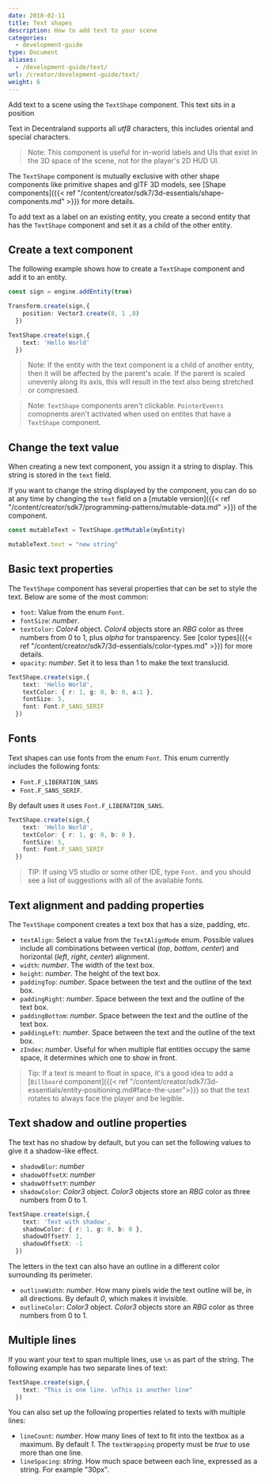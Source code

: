 ```yaml
---
date: 2018-02-11
title: Text shapes
description: How to add text to your scene
categories:
  - development-guide
type: Document
aliases:
  - /development-guide/text/
url: /creator/development-guide/text/
weight: 6
---
```


Add text to a scene using the `TextShape` component. This text sits in a position

Text in Decentraland supports all _utf8_ characters, this includes oriental and special characters.

> Note: This component is useful for in-world labels and UIs that exist in the 3D space of the scene, not for the player's 2D HUD UI.

The `TextShape` component is mutually exclusive with other shape components like primitive shapes and glTF 3D models, see [Shape components]({{< ref "/content/creator/sdk7/3d-essentials/shape-components.md" >}}) for more details.

To add text as a label on an existing entity, you create a second entity that has the `TextShape` component and set it as a child of the other entity.

## Create a text component

The following example shows how to create a `TextShape` component and add it to an entity.

```ts
const sign = engine.addEntity(true)

Transform.create(sign,{
    position: Vector3.create(8, 1 ,8) 
  })

TextShape.create(sign,{
    text: 'Hello World'
  })
```

> Note: If the entity with the text component is a child of another entity, then it will be affected by the parent's scale. If the parent is scaled unevenly along its axis, this will result in the text also being stretched or compressed.

> Note: `TextShape` components aren't clickable. `PointerEvents` comopnents aren't activated when used on entites that have a `TextShape` component.

## Change the text value

When creating a new text component, you assign it a string to display. This string is stored in the `text` field.

If you want to change the string displayed by the component, you can do so at any time by changing the `text` field on a [mutable version]({{< ref "/content/creator/sdk7/programming-patterns/mutable-data.md" >}}) of the component.

```ts
const mutableText = TextShape.getMutable(myEntity)

mutableText.text = "new string"
```


## Basic text properties

The `TextShape` component has several properties that can be set to style the text. Below are some of the most common:

- `font`: Value from the enum `Font`.
- `fontSize`: _number_.
- `textColor`: _Color4_ object. _Color4_ objects store an _RBG_ color as three numbers from 0 to 1, plus _alpha_ for transparency. See [color types]({{< ref "/content/creator/sdk7/3d-essentials/color-types.md" >}}) for more details.
- `opacity`: _number_. Set it to less than 1 to make the text translucid.

```ts
TextShape.create(sign,{
    text: 'Hello World',
	textColor: { r: 1, g: 0, b: 0, a:1 },
	fontSize: 5,
	font: Font.F_SANS_SERIF
  })
```



## Fonts


Text shapes can use fonts from the enum `Font`. This enum currently includes the following fonts:

- `Font.F_LIBERATION_SANS`
- `Font.F_SANS_SERIF`. 

By default uses it uses `Font.F_LIBERATION_SANS`.


```ts
TextShape.create(sign,{
    text: 'Hello World',
	textColor: { r: 1, g: 0, b: 0 },
	fontSize: 5,
	font: Font.F_SANS_SERIF
  })
```

> TIP: If using VS studio or some other IDE, type `Font.` and you should see a list of suggestions with all of the available fonts.


## Text alignment and padding properties

The `TextShape` component creates a text box that has a size, padding, etc.

- `textAlign`: Select a value from the `TextAlignMode` enum. Possible values include all combinations between vertical (_top_, _bottom_, _center_) and horizontal (_left_, _right_, _center_) alignment.
- `width`: _number_. The width of the text box.
- `height`: _number_. The height of the text box.
- `paddingTop`: _number_. Space between the text and the outline of the text box.
- `paddingRight`: _number_. Space between the text and the outline of the text box.
- `paddingBottom`: _number_. Space between the text and the outline of the text box.
- `paddingLeft`: _number_. Space between the text and the outline of the text box.
- `zIndex`: _number_. Useful for when multiple flat entities occupy the same space, it determines which one to show in front.

> Tip: If a text is meant to float in space, it's a good idea to add a [`Billboard` component]({{< ref "/content/creator/sdk7/3d-essentials/entity-positioning.md#face-the-user">}}) so that the text rotates to always face the player and be legible.

## Text shadow and outline properties

The text has no shadow by default, but you can set the following values to give it a shadow-like effect.

- `shadowBlur`: _number_
- `shadowOffsetX`: _number_
- `shadowOffsetY`: _number_
- `shadowColor`: _Color3_ object. _Color3_ objects store an _RBG_ color as three numbers from 0 to 1.

```ts
TextShape.create(sign,{
    text: 'Text with shadow',
	shadowColor: { r: 1, g: 0, b: 0 },
	shadowOffsetY: 1,
	shadowOffsetX: -1
  })
```

The letters in the text can also have an outline in a different color surrounding its perimeter.

- `outlineWidth`: _number_. How many pixels wide the text outline will be, in all directions. By default _0_, which makes it invisible.
- `outlineColor`: _Color3_ object. _Color3_ objects store an _RBG_ color as three numbers from 0 to 1.

## Multiple lines

If you want your text to span multiple lines, use `\n` as part of the string. The following example has two separate lines of text:

```ts
TextShape.create(sign,{
    text: "This is one line. \nThis is another line"
  })
```

You can also set up the following properties related to texts with multiple lines:

- `lineCount`: _number_. How many lines of text to fit into the textbox as a maximum. By default _1_. The `textWrapping` property must be _true_ to use more than one line.
- `lineSpacing`: _string_. How much space between each line, expressed as a string. For example "30px".
